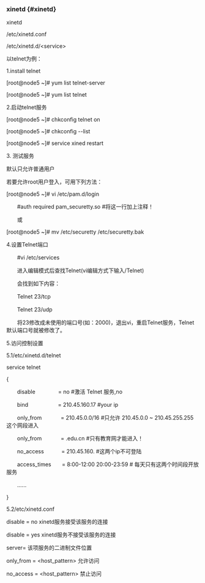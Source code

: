 ### xinetd {#xinetd}

xinetd

/etc/xinetd.conf

/etc/xinetd.d/&lt;service&gt;

以telnet为例：

1.install telnet

[root@node5 ~]# yum list telnet-server

[root@node5 ~]# yum list telnet

2.启动telnet服务

[root@node5 ~]# chkconfig telnet on

[root@node5 ~]# chkconfig --list

[root@node5 ~]# service xined restart

3\. 测试服务

默认只允许普通用户 　

若要允许root用户登入，可用下列方法：

[root@node5 ~]# vi /etc/pam.d/login

　　#auth required pam_securetty.so #将这一行加上注释！

　　或

[root@node5 ~]# mv /etc/securetty /etc/securetty.bak

4.设置Telnet端口

　　#vi /etc/services

　　进入编辑模式后查找Telnet(vi编辑方式下输入/Telnet)

　　会找到如下内容：

　　Telnet 23/tcp

　　Telnet 23/udp

　　将23修改成未使用的端口号(如：2000)，退出vi，重启Telnet服务，Telnet默认端口号就被修改了。

5.访问控制设置

5.1/etc/xinetd.d/telnet

service telnet

{

　　disable　　　　   = no #激活 Telnet 服务,no

　　bind 　　　　　   = 210.45.160.17 #your ip

　　only_from 　　　 = 210.45.0.0/16 #只允许 210.45.0.0 ~ 210.45.255.255 这个网段进入

　　only_from 　　　 = .edu.cn #只有教育网才能进入！

　　no_access 　　　= 210.45.160\. #这两个ip不可登陆

　　access_times　　= 8:00-12:00 20:00-23:59 # 每天只有这两个时间段开放服务

　　......

}

5.2/etc/xinetd.conf

disable = no xinetd服务接受该服务的连接

disable = yes xinetd服务不接受该服务的连接

server=    该项服务的二进制文件位置

only_from = &lt;host_pattern&gt;   允许访问

no_access = &lt;host_pattern&gt;  禁止访问